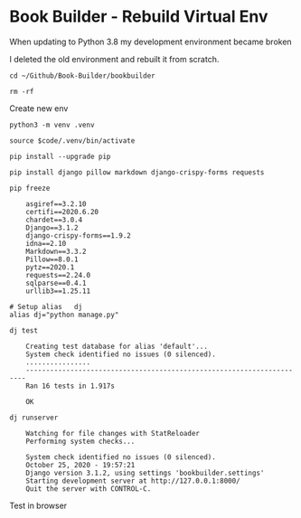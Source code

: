 # Book Builder - Rebuild Virtual Env

When updating to Python 3.8 my development environment became broken

I deleted the old environment and rebuilt it from scratch.

    cd ~/Github/Book-Builder/bookbuilder
    
    rm -rf 
    
    
Create new env

    python3 -m venv .venv
    
    source $code/.venv/bin/activate
    
    pip install --upgrade pip
    
    pip install django pillow markdown django-crispy-forms requests
    
    pip freeze
    
        asgiref==3.2.10
        certifi==2020.6.20
        chardet==3.0.4
        Django==3.1.2
        django-crispy-forms==1.9.2
        idna==2.10
        Markdown==3.3.2
        Pillow==8.0.1
        pytz==2020.1
        requests==2.24.0
        sqlparse==0.4.1
        urllib3==1.25.11
        
    # Setup alias   dj
    alias dj="python manage.py"
    
    dj test
    
        Creating test database for alias 'default'...
        System check identified no issues (0 silenced).
        ................
        ----------------------------------------------------------------------
        Ran 16 tests in 1.917s
        
        OK

    dj runserver
    
        Watching for file changes with StatReloader
        Performing system checks...
        
        System check identified no issues (0 silenced).
        October 25, 2020 - 19:57:21
        Django version 3.1.2, using settings 'bookbuilder.settings'
        Starting development server at http://127.0.0.1:8000/
        Quit the server with CONTROL-C.
    
 Test in browser
 
 